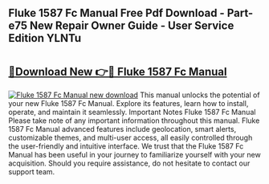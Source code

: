 ## Fluke 1587 Fc Manual Free Pdf Download - Part-e75 New Repair Owner Guide - User Service Edition YLNTu

# <h2><a href="http://bc28533.oget.top/?id=Fluke+1587+Fc+Manual">🔗Download New 👉🔴 Fluke 1587 Fc Manual</a></h2>

[![Fluke 1587 Fc Manual new download](https://i.imgur.com/5g1atiW.png)](http://bc28533.oget.top/?id=Fluke+1587+Fc+Manual)
This manual unlocks the potential of your new Fluke 1587 Fc Manual. Explore its features, learn how to install, operate, and maintain it seamlessly. Important Notes Fluke 1587 Fc Manual Please take note of any important information throughout this manual. Fluke 1587 Fc Manual advanced features include geolocation, smart alerts, customizable themes, and multi-user access, all easily controlled through the user-friendly and intuitive interface. We trust that the Fluke 1587 Fc Manual has been useful in your journey to familiarize yourself with your new acquisition. Should you require assistance, do not hesitate to contact our support team.
